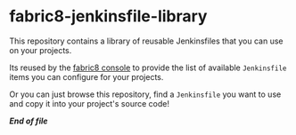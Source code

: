 # fabric8-jenkinsfile-library
This repository contains a library of reusable Jenkinsfiles that you can use on your projects. 

Its reused by the [fabric8 console](http://fabric8.io/guide/console.html) to provide the list of available `Jenkinsfile` items you can configure for your projects.

Or you can just browse this repository, find a `Jenkinsfile` you want to use and copy it into your project's source code!


*****End of file*****
